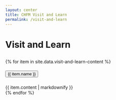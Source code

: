 ```yaml
---
layout: center
title: CHFM Visit and Learn
permalink: /visit-and-learn
---
```


# Visit and Learn

<div style="height: 10px;"></div>

<div id="accordion">
    {% for item in site.data.visit-and-learn-content %}
        <div class="card">
            <div class="card-header" id="headingOne">
                <h5 class="mb-0">
                    <button class="btn btn-link accordionButton" data-toggle="collapse" data-target="#{{ item.tag }}" aria-expanded="false" aria-controls="collapseOne">
                        {{ item.name }}
                    </button>
                </h5>
            </div> 
            <div id="{{ item.tag }}" class="collapse" aria-labelledby="headingOne" data-parent="#accordion">
                <div class="card-body">
                    {{ item.content | markdownify }}
                </div>
            </div>
        </div>
    {% endfor %}
</div>